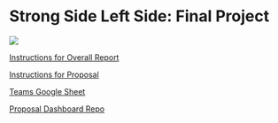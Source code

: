 # Strong Side Left Side: Final Project 
![](https://media.tenor.com/SmyiqFUXOIIAAAAC/titans-remember.gif)

[Instructions for Overall Report](https://ledatascifi.github.io/ledatascifi-2023/content/assignments/project.html)

[Instructions for Proposal](https://ledatascifi.github.io/ledatascifi-2023/content/assignments/project_prop_template.html)

[Teams Google Sheet](https://docs.google.com/spreadsheets/d/1kRbuRKfKh9lCdoVBGLxSbDTIRBEfnV7Y8AcP-hZbmTw/edit#gid=1508330834)

[Proposal Dashboard Repo](https://github.com/Brooks377/SSLS_dashboard)
